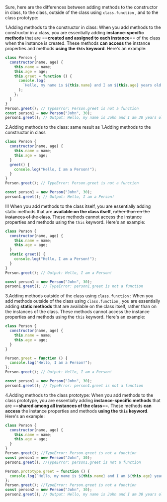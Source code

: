 Sure, here are the differences between adding methods to the constructor in class, to the class, outside of the class using `class.function` , and to the class prototype:

1.Adding methods to the constructor in class:
When you add methods to the constructor in a class, you are essentially adding **instance-specific methods** that are ==**created and assigned to each instance**== of the class when the instance is created. These methods **can access** the instance properties and methods **using the `this` keyword**. Here's an example:

```javascript
class Person {
  constructor(name, age) {
    this.name = name;
    this.age = age;
    this.greet = function () {
      console.log(
        `Hello, my name is ${this.name} and I am ${this.age} years old.`
      );
    };
  }
}
Person.greet(); // TypeError: Person.greet is not a function
const person1 = new Person("John", 30);
person1.greet(); // Output: Hello, my name is John and I am 30 years old.
```

2.Adding methods to the class:
same result as 1.Adding methods to the constructor in class

```javascript
class Person {
  constructor(name, age) {
    this.name = name;
    this.age = age;
  }
  greet() {
    console.log("Hello, I am a Person!");
  }
}
Person.greet(); // TypeError: Person.greet is not a function

const person1 = new Person("John", 30);
person1.greet(); // Output: Hello, I am a Person!
```

!!! When you add methods to the class itself, you are essentially adding static methods that are **available on the class itself**, ~~rather than on the instances of the class~~. These methods cannot access the instance properties and methods using the `this` keyword. Here's an example:

```javascript
class Person {
  constructor(name, age) {
    this.name = name;
    this.age = age;
  }
  static greet() {
    console.log("Hello, I am a Person!");
  }
}
Person.greet(); // Output: Hello, I am a Person!

const person1 = new Person("John", 30);
person1.greet(); // TypeError: person1.greet is not a function
```

3.Adding methods outside of the class using `class.function` :
When you add methods outside of the class using `class.function` , you are essentially adding **static methods** that are available on the class itself, rather than on the instances of the class. These methods cannot access the instance properties and methods using the `this` keyword. Here's an example:

```javascript
class Person {
  constructor(name, age) {
    this.name = name;
    this.age = age;
  }
}

Person.greet = function () {
  console.log("Hello, I am a Person!");
};
Person.greet(); // Output: Hello, I am a Person!

const person1 = new Person("John", 30);
person1.greet(); // TypeError: person1.greet is not a function
```

4.Adding methods to the class prototype:
When you add methods to the class prototype, you are essentially adding **instance-specific methods** that are ==**shared among all instances of the class**==. These methods **can access** the instance properties and methods **using the `this` keyword**. Here's an example:

```javascript
class Person {
  constructor(name, age) {
    this.name = name;
    this.age = age;
  }
}
Person.greet(); //TypeError: Person.greet is not a function
const person1 = new Person("John", 30);
person1.greet(); //TypeError: person1.greet is not a function

Person.prototype.greet = function () {
  console.log(`Hello, my name is ${this.name} and I am ${this.age} years old.`);
};
Person.greet(); //TypeError: Person.greet is not a function
const person2 = new Person("John", 30);
person2.greet(); // Output: Hello, my name is John and I am 30 years old.
```
